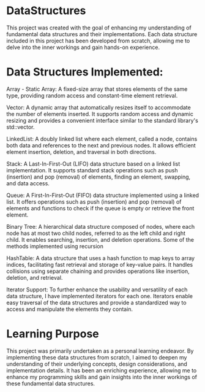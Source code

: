 # DataStructures
This project was created with the goal of enhancing my understanding of fundamental data structures and their implementations. Each data structure included in this project has been developed from scratch, allowing me to delve into the inner workings and gain hands-on experience.

# Data Structures Implemented:
Array - Static Array: A fixed-size array that stores elements of the same type, providing random access and constant-time element retrieval.

Vector: A dynamic array that automatically resizes itself to accommodate the number of elements inserted. It supports random access and dynamic resizing and provides a convenient interface similar to the standard library's std::vector.

LinkedList: A doubly linked list where each element, called a node, contains both data and references to the next and previous nodes. It allows efficient element insertion, deletion, and traversal in both directions.

Stack: A Last-In-First-Out (LIFO) data structure based on a linked list implementation. It supports standard stack operations such as push (insertion) and pop (removal) of elements, finding an element, swapping, and data access.

Queue: A First-In-First-Out (FIFO) data structure implemented using a linked list. It offers operations such as push (insertion) and pop (removal) of elements and functions to check if the queue is empty or retrieve the front element.

Binary Tree: A hierarchical data structure composed of nodes, where each node has at most two child nodes, referred to as the left child and right child. It enables searching, insertion, and deletion operations. Some of the methods implemented using recursion

HashTable: A data structure that uses a hash function to map keys to array indices, facilitating fast retrieval and storage of key-value pairs. It handles collisions using separate chaining and provides operations like insertion, deletion, and retrieval.

Iterator Support: To further enhance the usability and versatility of each data structure, I have implemented iterators for each one. Iterators enable easy traversal of the data structures and provide a standardized way to access and manipulate the elements they contain.

# Learning Purpose
This project was primarily undertaken as a personal learning endeavor. By implementing these data structures from scratch, I aimed to deepen my understanding of their underlying concepts, design considerations, and implementation details. It has been an enriching experience, allowing me to enhance my programming skills and gain insights into the inner workings of these fundamental data structures.
